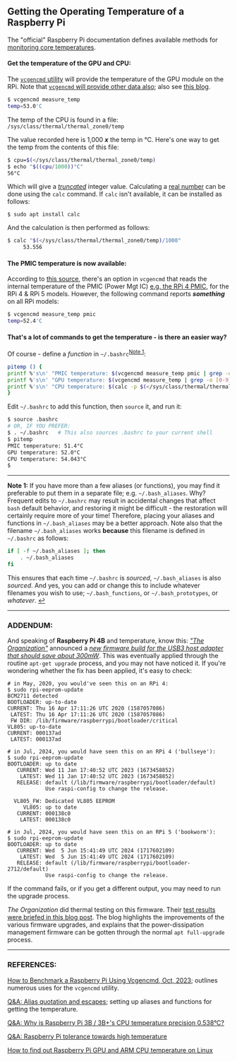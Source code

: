 ## Getting the Operating Temperature of a Raspberry Pi

The "official" Raspberry Pi documentation defines available methods for [monitoring core temperatures](https://www.raspberrypi.com/documentation/computers/config_txt.html#monitoring-core-temperature).

#### Get the temperature of the GPU and CPU:

The [`vcgencmd` utility](https://www.raspberrypi.org/documentation/raspbian/applications/vcgencmd.md) will provide the temperature of the GPU module on the RPi. Note that [`vcgencmd` will provide other data also](https://www.raspberrypi.com/documentation/computers/os.html#vcgencmd); also see [this blog](https://www.tomshardware.com/how-to/raspberry-pi-benchmark-vcgencmd). 

```bash
$ vcgencmd measure_temp
temp=53.0'C
```

The temp of the CPU is found in a file: `/sys/class/thermal/thermal_zone0/temp` 

The value recorded here is 1,000 ***x*** the temp in °C. Here's one way to get the temp from the contents of this file: 

```bash
$ cpu=$(</sys/class/thermal/thermal_zone0/temp)
$ echo "$((cpu/1000))°C"
56°C
```

Which will give a [*truncated*](https://techterms.com/definition/truncate) integer value. Calculating a [real number](https://en.wikipedia.org/wiki/Real_number) can be done using the `calc` command. If `calc` isn't available, it can be installed as follows:  

```
$ sudo apt install calc
```

And the calculation is then performed as follows: 

```bash
$ calc "$(</sys/class/thermal/thermal_zone0/temp)/1000"
     53.556
```

#### The PMIC temperature is now available:

According to [this source](https://pip.raspberrypi.com/categories/685-whitepapers-app-notes/documents/RP-004340-WP/Extra-PMIC-features-on-Raspberry-Pi-4-and-Compute-Module-4.pdf), there's an option in `vcgencmd` that reads the internal temperature of the PMIC (Power Mgt IC) [e.g. the RPi 4 PMIC](https://www.maxlinear.com/Company/press-releases/2019/MaxLinear%E2%80%99s-MxL7704-PMIC-Powers-the-Raspberry-Pi-4), for the RPi 4 & RPi 5 models. However, the following command reports ***something*** on all RPi models:

```bash
$ vcgencmd measure_temp pmic
temp=52.4'C
```

#### That's a lot of commands to get the temperature - is there an easier way? 

Of course - define a *function* in `~/.bashrc`<sup id="a1">[Note 1](#f1)</sup>: 

```bash
pitemp () {
printf %'s\n' "PMIC temperature: $(vcgencmd measure_temp pmic | grep -o [0-9][0-9]\.[0-9])°C"
printf %'s\n' "GPU temperature: $(vcgencmd measure_temp | grep -o [0-9][0-9]\.[0-9])°C"
printf %'s\n' "CPU temperature: $(calc -p $(</sys/class/thermal/thermal_zone0/temp)/1000)°C"
}
```

Edit `~/.bashrc` to add this function, then `source` it, and run it: 

 ```bash
$ source .bashrc    
# OR, IF YOU PREFER: 
$ . ~/.bashrc 	# This also sources .bashrc to your current shell
$ pitemp
PMIC temperature: 51.4°C
GPU temperature: 52.0°C
CPU temperature: 54.043°C
$
 ```

---

<b id="f1">Note 1:</b> If you have more than a few aliases (or functions), you may find it preferable to put them in a separate file; e.g. `~/.bash_aliases`. Why? Frequent edits to `~/.bashrc` may result in accidental changes that affect `bash` default behavior, and restoring it might be difficult - the restoration will certainly require more of your time! Therefore, placing your aliases and functions in `~/.bash_aliases` may be a better approach. Note also that the filename `~/.bash_aliases` works **because** this filename is defined in `~/.bashrc` as follows: 

```bash
if [ -f ~/.bash_aliases ]; then
    . ~/.bash_aliases
fi
```

This ensures that each time `~/.bashrc` is *sourced*, `~/.bash_aliases` is also *sourced*. And yes, you can add or change this to include whatever filenames you wish to use; `~/.bash_functions`, or `~/.bash_prototypes`, or *whatever*.  [↩](#a1) 

---

### ADDENDUM:

And speaking of **Raspberry Pi 4B** and temperature, know this: [*"The Organization"*](https://www.raspberrypi.org/) announced a [*new firmware build for the USB3 host adapter that should save about 300mW*](https://www.raspberrypi.org/forums/viewtopic.php?f=28&t=243500&p=1490467&hilit=vl805#p1490467). This was eventually applied through the routine `apt-get upgrade` process, and you may not have noticed it. If you're wondering whether the fix has been applied, it's easy to check: 

```
# in May, 2020, you would've seen this on an RPi 4:
$ sudo rpi-eeprom-update
BCM2711 detected
BOOTLOADER: up-to-date
CURRENT: Thu 16 Apr 17:11:26 UTC 2020 (1587057086)
 LATEST: Thu 16 Apr 17:11:26 UTC 2020 (1587057086)
 FW DIR: /lib/firmware/raspberrypi/bootloader/critical
VL805: up-to-date
CURRENT: 000137ad
 LATEST: 000137ad

# in Jul, 2024, you would have seen this on an RPi 4 ('bullseye'):
$ sudo rpi-eeprom-update
BOOTLOADER: up to date
   CURRENT: Wed 11 Jan 17:40:52 UTC 2023 (1673458852)
    LATEST: Wed 11 Jan 17:40:52 UTC 2023 (1673458852)
   RELEASE: default (/lib/firmware/raspberrypi/bootloader/default)
            Use raspi-config to change the release.

  VL805_FW: Dedicated VL805 EEPROM
     VL805: up to date
   CURRENT: 000138c0
    LATEST: 000138c0

# in Jul, 2024, you would have seen this on an RPi 5 ('bookworm'):
$ sudo rpi-eeprom-update
BOOTLOADER: up to date
   CURRENT: Wed  5 Jun 15:41:49 UTC 2024 (1717602109)
    LATEST: Wed  5 Jun 15:41:49 UTC 2024 (1717602109)
   RELEASE: default (/lib/firmware/raspberrypi/bootloader-2712/default)
            Use raspi-config to change the release.
```

If the command fails, or if you get a different output, you may need to run the upgrade process. 

*The Organization* did thermal testing on this firmware. Their [test results were briefed in this blog post](https://www.raspberrypi.org/blog/thermal-testing-raspberry-pi-4/?from=hackcv&hmsr=hackcv.com). The blog highlights the improvements of the various firmware upgrades, and explains that the power-dissipation management firmware can be gotten through the normal `apt full-upgrade` process.

---

### REFERENCES:

 [How to Benchmark a Raspberry Pi Using Vcgencmd, Oct, 2023](https://www.tomshardware.com/how-to/raspberry-pi-benchmark-vcgencmd); outlines numerous uses for the `vcgencmd` utility.
 
 [Q&A: Alias quotation and escapes](https://raspberrypi.stackexchange.com/questions/111889/alias-quotation-and-escapes); setting up aliases and functions for getting the temperature. 

[Q&A: Why is Raspberry Pi 3B / 3B+'s CPU temperature precision 0.538°C?](https://raspberrypi.stackexchange.com/questions/95389/why-is-raspberry-pi-3b-3bs-cpu-temperature-precision-0-538c) 

[Q&A: Raspberry Pi tolerance towards high temperature](https://raspberrypi.stackexchange.com/questions/98485/raspberry-pi-tolerance-towards-high-temperature) 

[How to find out Raspberry Pi GPU and ARM CPU temperature on Linux](https://www.cyberciti.biz/faq/linux-find-out-raspberry-pi-gpu-and-arm-cpu-temperature-command/) 

